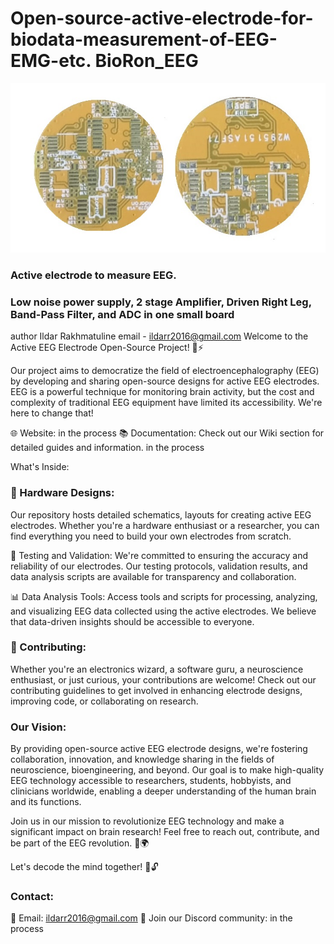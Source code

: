 # Open-source-active-electrode-for-biodata-measurement-of-EEG-EMG-etc. BioRon_EEG
![alt tag](https://github.com/Ildaron/BioRon_EEG/blob/main/supplementary%20files/image_2.jpg "general view")  

### Active electrode to measure EEG.  
### Low noise power supply, 2 stage Amplifier, Driven Right Leg, Band-Pass Filter, and ADC in one small board       

author Ildar Rakhmatuline 
email - ildarr2016@gmail.com
Welcome to the Active EEG Electrode Open-Source Project! 🧠⚡

Our project aims to democratize the field of electroencephalography (EEG) by developing and sharing open-source designs for active EEG electrodes. EEG is a powerful technique for monitoring brain activity, but the cost and complexity of traditional EEG equipment have limited its accessibility. We're here to change that!

🌐 Website: in the process
📚 Documentation: Check out our Wiki section for detailed guides and information. in the process

What's Inside:
### 🔌 Hardware Designs:   
Our repository hosts detailed schematics, layouts for creating active EEG electrodes. Whether you're a hardware enthusiast or a researcher, you can find everything you need to build your own electrodes from scratch.

🧪 Testing and Validation: We're committed to ensuring the accuracy and reliability of our electrodes. Our testing protocols, validation results, and data analysis scripts are available for transparency and collaboration.

📊 Data Analysis Tools: Access tools and scripts for processing, analyzing, and visualizing EEG data collected using the active electrodes. We believe that data-driven insights should be accessible to everyone.

### 🤝 Contributing:     
Whether you're an electronics wizard, a software guru, a neuroscience enthusiast, or just curious, your contributions are welcome! Check out our contributing guidelines to get involved in enhancing electrode designs, improving code, or collaborating on research.

### Our Vision:  
By providing open-source active EEG electrode designs, we're fostering collaboration, innovation, and knowledge sharing in the fields of neuroscience, bioengineering, and beyond. Our goal is to make high-quality EEG technology accessible to researchers, students, hobbyists, and clinicians worldwide, enabling a deeper understanding of the human brain and its functions.

Join us in our mission to revolutionize EEG technology and make a significant impact on brain research! Feel free to reach out, contribute, and be part of the EEG revolution. 🧠🌍  

Let's decode the mind together! 🚀🔓  

### Contact:
📧 Email: ildarr2016@gmail.com
👾 Join our Discord community: in the process

